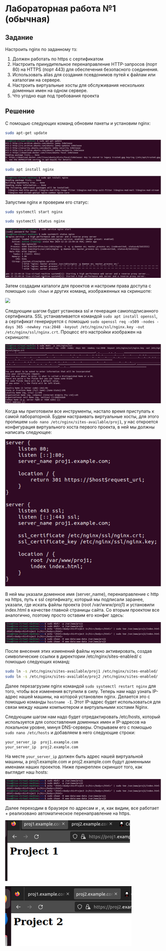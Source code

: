 # Лабораторная работа №1 (обычная)

## Задание
Настроить nginx по заданному тз:
1. Должен работать по https c сертификатом
2. Настроить принудительное перенаправление HTTP-запросов (порт 80) на HTTPS (порт 443) для обеспечения безопасного соединения.
3. Использовать alias для создания псевдонимов путей к файлам или каталогам на сервере.
4. Настроить виртуальные хосты для обслуживания нескольких доменных имен на одном сервере.
5. Что угодно еще под требования проекта

## Решение

С помощью следующих команд обновим пакеты и установим nginx:
```bash
sudo apt-get update
```
![Обновление пакетов](https://github.com/lisalaktionova/itmo_devops-clouds/blob/main/DevOps/Laba_1/update.png)

```bash
sudo apt install nginx
```
![Установка nginx](https://github.com/lisalaktionova/itmo_devops-clouds/blob/main/DevOps/Laba_1/install_nginx.png)

Запустим nginx и проверим его статус:
```bash
sudo systemctl start nginx
```
```bash
sudo systemctl status nginx
```
![](https://github.com/lisalaktionova/itmo_devops-clouds/blob/main/DevOps/Laba_1/start_nginx.png)


Затем создадим каталоги для проектов и настроим права доступа с помощью ```sudo chown``` и других команд, изображенных на скриншоте:

![]([img/img_1.png](https://github.com/lisalaktionova/itmo_devops-clouds/blob/main/DevOps/Laba_1/1.png))

Следующим шагом будет установка ssl и генерация самоподписанного сертификата. SSL устанавливается командой ```sudo apt install openssl```, 
а сертификат генерируется с помощью ```sudo openssl req -x509 -nodes -days 365 -newkey rsa:2048 -keyout /etc/nginx/ssl/nginx.key -out /etc/nginx/ssl/nginx.crt```.
Процесс его настройки изображен на скриншоте:

![](https://github.com/lisalaktionova/itmo_devops-clouds/blob/main/DevOps/Laba_1/2.png)

Когда мы приготовили все инструменты, настало время приступать к самой лабораторной. Будем настраивать виртуальные хосты,
для этого пропишем ```sudo nano /etc/nginx/sites-available/proj1```, у нас откроется конфигурация виртуального хоста первого проекта,
в ней мы должны написать следующее:

![](https://github.com/lisalaktionova/itmo_devops-clouds/blob/main/DevOps/Laba_1/3.png)

В ней мы указали доменное имя (server_name), перенаправление с http на https, путь к ssl сертификату, который мы подписали
заранее, указали, где искать файлы проекта (root /var/www/proj1) и установили index.html в качестве главной страницы сайта.
Со вторым проектом все аналогично, поэтому просто оставим его конфиг здесь:

![](https://github.com/lisalaktionova/itmo_devops-clouds/blob/main/DevOps/Laba_1/1.png)

После внесения этих изменений файлы нужно активировать, создав символические ссылки в директории /etc/nginx/sites-enabled/
с помощью следующих команд:

```bash
sudo ln -s /etc/nginx/sites-available/proj1 /etc/nginx/sites-enabled/
sudo ln -s /etc/nginx/sites-available/proj2 /etc/nginx/sites-enabled/
```

Далее перезагрузим nginx командой ```sudo systemctl restart nginx``` для того, чтобы все изменения вступили в силу. Теперь
нам надо узнать IP-адрес нашей машины, на которой установлен nginx. Делается это с помощью команды ```hostname -I```. Этот
IP-адрес будет использоваться для связи между нашим компьютером и виртуальными хостами Nginx.

Следующим шагом нам надо будет отредактировать /etc/hosts, который используется для сопоставления доменных имен и IP-адресов
на локальном уровне, минуя DNS-серверы. Открываем его с помощью ```sudo nano /etc/hosts``` и добавляем в него следующие строки:

```
your_server_ip  proj1.example.com
your_server_ip  proj2.example.com
```
На месте ```your_server_ip``` должен быть адрес нашей виртуальной машины, а proj1.example.com и proj2.example.com будут 
доменными именами наших проектов. Ниже прикреплен скриншот того, как выглядит наш hosts:

![](https://github.com/lisalaktionova/itmo_devops-clouds/blob/main/DevOps/Laba_1/1.png)

Далее переходим в браузере по адресам и , и, как видим, все работает +
реализовано автоматическое перенаправление на https.

![](https://github.com/lisalaktionova/itmo_devops-clouds/blob/main/DevOps/Laba_1/5.png)

![](https://github.com/lisalaktionova/itmo_devops-clouds/blob/main/DevOps/Laba_1/6.png)
